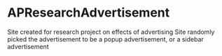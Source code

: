 # APResearchAdvertisement
Site created for research project on effects of advertising
Site randomly picked the advertisement to be a popup advertisement, or a sidebar advertisement
